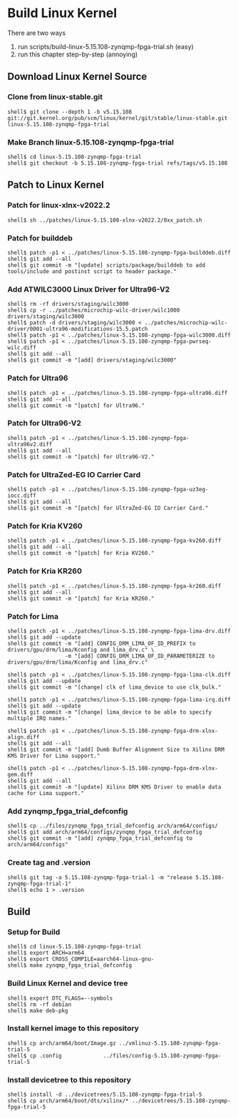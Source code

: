 # Build Linux Kernel

There are two ways

1. run scripts/build-linux-5.15.108-zynqmp-fpga-trial.sh (easy)
2. run this chapter step-by-step (annoying)

## Download Linux Kernel Source

### Clone from linux-stable.git

```console
shell$ git clone --depth 1 -b v5.15.108 git://git.kernel.org/pub/scm/linux/kernel/git/stable/linux-stable.git linux-5.15.108-zynqmp-fpga-trial
```

### Make Branch linux-5.15.108-zynqmp-fpga-trial

```console
shell$ cd linux-5.15.108-zynqmp-fpga-trial
shell$ git checkout -b 5.15.108-zynqmp-fpga-trial refs/tags/v5.15.108
```

## Patch to Linux Kernel

### Patch for linux-xlnx-v2022.2

```console
shell$ sh ../patches/linux-5.15.108-xlnx-v2022.2/0xx_patch.sh
```

### Patch for builddeb

```console
shell$ patch -p1 < ../patches/linux-5.15.108-zynqmp-fpga-builddeb.diff 
shell$ git add --all
shell$ git commit -m "[update] scripts/package/builddeb to add tools/include and postinst script to header package."
```

### Add ATWILC3000 Linux Driver for Ultra96-V2

```console
shell$ rm -rf drivers/staging/wilc3000
shell$ cp -r ../patches/microchip-wilc-driver/wilc1000 drivers/staging/wilc3000
shell$ patch -d drivers/staging/wilc3000 < ../patches/microchip-wilc-driver/0001-ultra96-modifications-15.5.patch
shell$ patch -p1 < ../patches/linux-5.15.108-zynqmp-fpga-wilc3000.diff
shell$ patch -p1 < ../patches/linux-5.15.108-zynqmp-fpga-pwrseq-wilc.diff
shell$ git add --all
shell$ git commit -m "[add] drivers/staging/wilc3000"
```

### Patch for Ultra96

```console
shell$ patch -p1 < ../patches/linux-5.15.108-zynqmp-fpga-ultra96.diff
shell$ git add --all
shell$ git commit -m "[patch] for Ultra96."
```

### Patch for Ultra96-V2

```console
shell$ patch -p1 < ../patches/linux-5.15.108-zynqmp-fpga-ultra96v2.diff 
shell$ git add --all
shell$ git commit -m "[patch] for Ultra96-V2."
```

### Patch for UltraZed-EG IO Carrier Card

```console
shell$ patch -p1 < ../patches/linux-5.15.108-zynqmp-fpga-uz3eg-iocc.diff 
shell$ git add --all
shell$ git commit -m "[patch] for UltraZed-EG IO Carrier Card."
```

### Patch for Kria KV260

```console
shell$ patch -p1 < ../patches/linux-5.15.108-zynqmp-fpga-kv260.diff 
shell$ git add --all
shell$ git commit -m "[patch] for Kria KV260."
```

### Patch for Kria KR260

```console
shell$ patch -p1 < ../patches/linux-5.15.108-zynqmp-fpga-kr260.diff 
shell$ git add --all
shell$ git commit -m "[patch] for Kria KR260."
```

### Patch for Lima

```console
shell$ patch -p1 < ../patches/linux-5.15.108-zynqmp-fpga-lima-drv.diff
shell$ git add --update
shell$ git commit -m "[add] CONFIG_DRM_LIMA_OF_ID_PREFIX to drivers/gpu/drm/lima/Kconfig and lima_drv.c" \
                  -m "[add] CONFIG_DRM_LIMA_OF_ID_PARAMETERIZE to drivers/gpu/drm/lima/Kconfig and lima_drv.c"
```

```console
shell$ patch -p1 < ../patches/linux-5.15.108-zynqmp-fpga-lima-clk.diff
shell$ git add --update
shell$ git commit -m "[change] clk of lima_device to use clk_bulk."
```

```console
shell$ patch -p1 < ../patches/linux-5.15.108-zynqmp-fpga-lima-irq.diff
shell$ git add --update
shell$ git commit -m "[change] lima_device to be able to specify multiple IRQ names."
```

```console
shell$ patch -p1 < ../patches/linux-5.15.108-zynqmp-fpga-drm-xlnx-align.diff
shell$ git add --all
shell$ git commit -m "[add] Dumb Buffer Alignment Size to Xilinx DRM KMS Driver for Lima support."
```

```console
shell$ patch -p1 < ../patches/linux-5.15.108-zynqmp-fpga-drm-xlnx-gem.diff
shell$ git add --all
shell$ git commit -m "[update] Xilinx DRM KMS Driver to enable data cache for Lima support."
```

### Add zynqmp_fpga_trial_defconfig

```console
shell$ cp ../files/zynqmp_fpga_trial_defconfig arch/arm64/configs/
shell$ git add arch/arm64/configs/zynqmp_fpga_trial_defconfig
shell$ git commit -m "[add] zynqmp_fpga_trial_defconfig to arch/arm64/configs"
```

### Create tag and .version

```console
shell$ git tag -a 5.15.108-zynqmp-fpga-trial-1 -m "release 5.15.108-zynqmp-fpga-trial-1"
shell$ echo 1 > .version
```

## Build

### Setup for Build 

```console
shell$ cd linux-5.15.108-zynqmp-fpga-trial
shell$ export ARCH=arm64
shell$ export CROSS_COMPILE=aarch64-linux-gnu-
shell$ make zynqmp_fpga_trial_defconfig
```

### Build Linux Kernel and device tree

```console
shell$ export DTC_FLAGS=--symbols
shell$ rm -rf debian
shell$ make deb-pkg
```

### Install kernel image to this repository

```console
shell$ cp arch/arm64/boot/Image.gz ../vmlinuz-5.15.108-zynqmp-fpga-trial-5
shell$ cp .config             ../files/config-5.15.108-zynqmp-fpga-trial-5
```

### Install devicetree to this repository

```console
shell$ install -d ../devicetrees/5.15.108-zynqmp-fpga-trial-5
shell$ cp arch/arm64/boot/dts/xilinx/* ../devicetrees/5.15.108-zynqmp-fpga-trial-5
```
